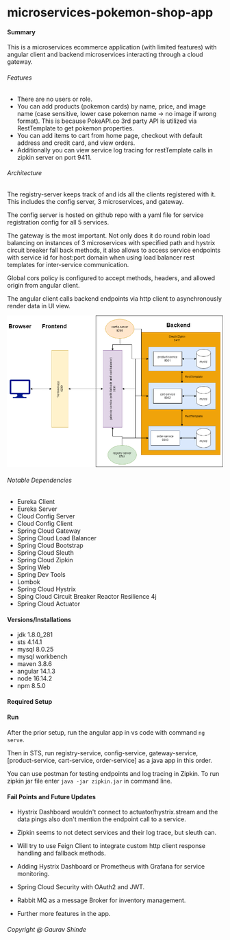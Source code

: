# microservices-pokemon-shop-app

#### Summary

This is a microservices ecommerce application (with limited features) with angular client and backend microservices interacting through a cloud gateway.

###### Features

- There are no users or role.
- You can add products (pokemon cards) by name, price, and image name (case sensitive, lower case pokemon name -> no image if wrong format). This is because PokeAPI.co 3rd party API is utilized via RestTemplate to get pokemon properties.
- You can add items to cart from home page, checkout with default address and credit card, and view orders.
- Additionally you can view service log tracing for restTemplate calls in zipkin server on port 9411.

###### Architecture

The registry-server keeps track of and ids all the clients registered with it. This includes the config server, 3 microservices, and gateway.

The config server is hosted on github repo with a yaml file for service registration config for all 5 services.

The gateway is the most important. Not only does it do round robin load balancing on instances of 3 microservices with specified path and hystrix circuit breaker fall back methods, it also allows to access service endpoints with service id for host:port domain when using load balancer rest templates for inter-service communication.

Global cors policy is configured to accept methods, headers, and allowed origin from angular client.

The angular client calls backend endpoints via http client to asynchronously render data in UI view.

![This is architecture diagram](./microservices-pokemonshop-architecture.drawio.png)

###### Notable Dependencies

- Eureka Client
- Eureka Server
- Cloud Config Server
- Cloud Config Client
- Spring Cloud Gateway
- Spring Cloud Load Balancer
- Spring Cloud Bootstrap
- Spring Cloud Sleuth
- Spring Cloud Zipkin
- Spring Web
- Spring Dev Tools
- Lombok
- Spring Cloud Hystrix
- Sping Cloud Circuit Breaker Reactor Resilience 4j
- Spring Cloud Actuator

#### Versions/Installations
- jdk 1.8.0_281
- sts 4.14.1
- mysql 8.0.25
- mysql workbench
- maven 3.8.6
- angular 14.1.3
- node 16.14.2
- npm 8.5.0

#### Required Setup

#### Run
After the prior setup, run the angular app in vs code with command `ng serve`.

Then in STS, run registry-service, config-service, gateway-service, [product-service, cart-service, order-service] as a java app in this order.

You can use postman for testing endpoints and log tracing in Zipkin. To run zipkin jar file enter `java -jar zipkin.jar` in command line.

#### Fail Points and Future Updates

- Hystrix Dashboard wouldn't connect to actuator/hystrix.stream and the data pings also don't mention the endpoint call to a service.

- Zipkin seems to not detect services and their log trace, but sleuth can.

- Will try to use Feign Client to integrate custom http client response handling and fallback methods.

- Adding Hystrix Dashboard or Prometheus with Grafana for service monitoring.

- Spring Cloud Security with OAuth2 and JWT.

- Rabbit MQ as a message Broker for inventory management.

- Further more features in the app.

###### Copyright @ Gaurav Shinde

